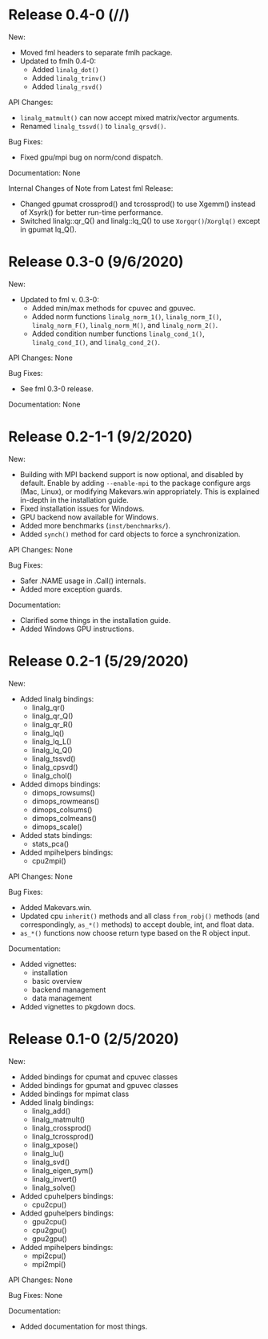 # Release 0.4-0 (//)

New:
  * Moved fml headers to separate fmlh package.
  * Updated to fmlh 0.4-0:
      - Added `linalg_dot()`
      - Added `linalg_trinv()`
      - Added `linalg_rsvd()`

API Changes:
  * `linalg_matmult()` can now accept mixed matrix/vector arguments.
  * Renamed `linalg_tssvd()` to `linalg_qrsvd()`.

Bug Fixes:
  * Fixed gpu/mpi bug on norm/cond dispatch.

Documentation: None

Internal Changes of Note from Latest fml Release:
  * Changed gpumat crossprod() and tcrossprod() to use Xgemm() instead of
    Xsyrk() for better run-time performance.
  * Switched linalg::qr_Q() and linalg::lq_Q() to use `Xorgqr()`/`Xorglq()` except in gpumat lq_Q().





# Release 0.3-0 (9/6/2020)

New:
  * Updated to fml v. 0.3-0:
      - Added min/max methods for cpuvec and gpuvec.
      - Added norm functions `linalg_norm_1()`, `linalg_norm_I()`,
        `linalg_norm_F()`, `linalg_norm_M()`, and `linalg_norm_2()`.
      - Added condition number functions `linalg_cond_1()`, `linalg_cond_I()`, 
        and `linalg_cond_2()`.

API Changes: None

Bug Fixes:
  * See fml 0.3-0 release.

Documentation: None





# Release 0.2-1-1 (9/2/2020)

New:
  * Building with MPI backend support is now optional, and disabled by default. Enable by adding `--enable-mpi` to the package configure args (Mac, Linux), or modifying Makevars.win appropriately. This is explained in-depth in the installation guide.
  * Fixed installation issues for Windows.
  * GPU backend now available for Windows.
  * Added more benchmarks (`inst/benchmarks/`).
  * Added `synch()` method for card objects to force a synchronization.

API Changes: None

Bug Fixes:
  * Safer .NAME usage in .Call() internals.
  * Added more exception guards.

Documentation:
  * Clarified some things in the installation guide.
  * Added Windows GPU instructions.





# Release 0.2-1 (5/29/2020)

New:
  * Added linalg bindings:
      - linalg_qr()
      - linalg_qr_Q()
      - linalg_qr_R()
      - linalg_lq()
      - linalg_lq_L()
      - linalg_lq_Q()
      - linalg_tssvd()
      - linalg_cpsvd()
      - linalg_chol()
  * Added dimops bindings:
      - dimops_rowsums()
      - dimops_rowmeans()
      - dimops_colsums()
      - dimops_colmeans()
      - dimops_scale()
  * Added stats bindings:
      - stats_pca()
  * Added mpihelpers bindings:
      - cpu2mpi()

API Changes: None

Bug Fixes:
  * Added Makevars.win.
  * Updated cpu `inherit()` methods and all class `from_robj()` methods (and
    correspondingly, `as_*()` methods) to accept double, int, and float data.
  * `as_*()` functions now choose return type based on the R object input.

Documentation:
  * Added vignettes:
      - installation
      - basic overview
      - backend management
      - data management
  * Added vignettes to pkgdown docs.





# Release 0.1-0 (2/5/2020)

New:
  * Added bindings for cpumat and cpuvec classes
  * Added bindings for gpumat and gpuvec classes
  * Added bindings for mpimat class
  * Added linalg bindings:
      - linalg_add()
      - linalg_matmult()
      - linalg_crossprod()
      - linalg_tcrossprod()
      - linalg_xpose()
      - linalg_lu()
      - linalg_svd()
      - linalg_eigen_sym()
      - linalg_invert()
      - linalg_solve()
  * Added cpuhelpers bindings:
      - cpu2cpu()
  * Added gpuhelpers bindings:
      - gpu2cpu()
      - cpu2gpu()
      - gpu2gpu()
  * Added mpihelpers bindings:
      - mpi2cpu()
      - mpi2mpi()

API Changes: None

Bug Fixes: None

Documentation:
  * Added documentation for most things.
